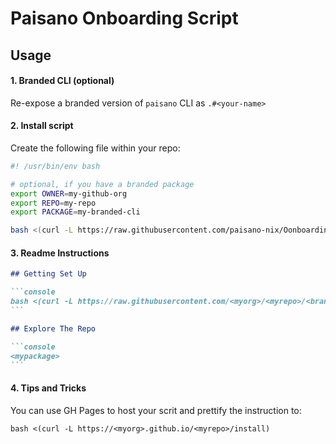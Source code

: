 # Paisano Onboarding Script

## Usage

#### 1. Branded CLI (optional)

Re-expose a branded version of `paisano` CLI as `.#<your-name>`

#### 2. Install script

Create the following file within your repo:

```bash
#! /usr/bin/env bash

# optional, if you have a branded package
export OWNER=my-github-org
export REPO=my-repo
export PACKAGE=my-branded-cli

bash <(curl -L https://raw.githubusercontent.com/paisano-nix/Oonboarding/main/install)
```

#### 3. Readme Instructions

``````md
## Getting Set Up

```console
bash <(curl -L https://raw.githubusercontent.com/<myorg>/<myrepo>/<branch>/install.sh)
```

## Explore The Repo

```console
<mypackage>
```
``````

#### 4. Tips and Tricks

You can use GH Pages to host your scrit and prettify the instruction to:

```console
bash <(curl -L https://<myorg>.github.io/<myrepo>/install)

```
